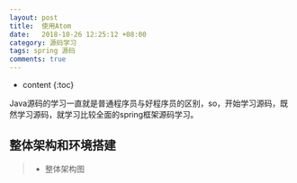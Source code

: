 ```yaml
---
layout: post
title:  使用Atom
date:   2018-10-26 12:25:12 +08:00
category: 源码学习
tags: spring 源码
comments: true
---
```


* content
{:toc}

Java源码的学习一直就是普通程序员与好程序员的区别，so，开始学习源码，既然学习源码，就学习比较全面的spring框架源码学习。

## 整体架构和环境搭建

>- 整体架构图
>
